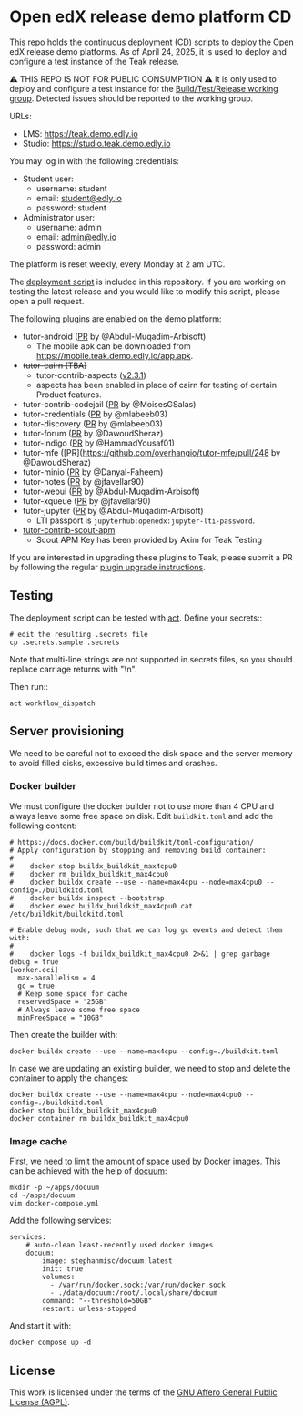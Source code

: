 # Open edX release demo platform CD

This repo holds the continuous deployment (CD) scripts to deploy the Open edX release demo platforms. As of April 24, 2025, it is used to deploy and configure a test instance of the Teak release.

⚠ THIS REPO IS NOT FOR PUBLIC CONSUMPTION ⚠ It is only used to deploy and configure a test instance for the [Build/Test/Release working group](https://discuss.openedx.org/c/working-groups/build-test-release/30). Detected issues should be reported to the working group.

URLs:

- LMS: https://teak.demo.edly.io
- Studio: https://studio.teak.demo.edly.io

You may log in with the following credentials:

- Student user:
  - username: student
  - email: student@edly.io
  - password: student
- Administrator user:
  - username: admin
  - email: admin@edly.io
  - password: admin

The platform is reset weekly, every Monday at 2 am UTC.

The [deployment script](https://github.com/overhangio/openedx-release-demo/blob/master/.github/workflows/deploy.yml) is included in this repository. If you are working on testing the latest release and you would like to modify this script, please open a pull request.

The following plugins are enabled on the demo platform:

- tutor-android ([PR](https://github.com/overhangio/tutor-android/pull/40) by @Abdul-Muqadim-Arbisoft)
  - The mobile apk can be downloaded from https://mobile.teak.demo.edly.io/app.apk.
- ~~tutor-cairn (TBA)~~
  - tutor-contrib-aspects ([v2.3.1](https://github.com/openedx/tutor-contrib-aspects/tree/v2.3.1))
  - aspects has been enabled in place of cairn for testing of certain Product features.
- tutor-contrib-codejail ([PR](https://github.com/eduNEXT/tutor-contrib-codejail/pull/68) by @MoisesGSalas)
- tutor-credentials ([PR](https://github.com/overhangio/tutor-credentials/pull/56) by @mlabeeb03)
- tutor-discovery ([PR](https://github.com/overhangio/tutor-discovery/pull/102) by @mlabeeb03)
- tutor-forum ([PR](https://github.com/overhangio/tutor-forum/pull/68) by @DawoudSheraz)
- tutor-indigo ([PR](https://github.com/overhangio/tutor-indigo/pull/138) by @HammadYousaf01)
- tutor-mfe ([PR](https://github.com/overhangio/tutor-mfe/pull/248 by @DawoudSheraz)
- tutor-minio ([PR](https://github.com/overhangio/tutor-minio/pull/60) by @Danyal-Faheem)
- tutor-notes ([PR](https://github.com/overhangio/tutor-notes/pull/49) by @jfavellar90)
- tutor-webui ([PR](https://github.com/overhangio/tutor-webui/pull/26) by @Abdul-Muqadim-Arbisoft)
- tutor-xqueue ([PR](https://github.com/overhangio/tutor-xqueue/pull/41) by @jfavellar90)
- tutor-jupyter ([PR](https://github.com/overhangio/tutor-jupyter/pull/24) by @Abdul-Muqadim-Arbisoft)
  - LTI passport is `jupyterhub:openedx:jupyter-lti-password`.
- [tutor-contrib-scout-apm](https://github.com/openedx/openedx-tutor-plugins/tree/main/plugins/tutor-contrib-scout-apm)
  - Scout APM Key has been provided by Axim for Teak Testing

If you are interested in upgrading these plugins to Teak, please submit a PR by following the regular [plugin upgrade instructions](https://discuss.overhang.io/t/how-to-upgrade-a-tutor-plugin/1488).

## Testing

The deployment script can be tested with [act](https://github.com/nektos/act). Define your secrets::

    # edit the resulting .secrets file
    cp .secrets.sample .secrets

Note that multi-line strings are not supported in secrets files, so you should replace carriage returns with "\n".

Then run::

    act workflow_dispatch

## Server provisioning

We need to be careful not to exceed the disk space and the server memory to avoid filled disks, excessive build times and crashes.

### Docker builder

We must configure the docker builder not to use more than 4 CPU and always leave some free space on disk. Edit `buildkit.toml` and add the following content:

    # https://docs.docker.com/build/buildkit/toml-configuration/
    # Apply configuration by stopping and removing build container:
    #
    #    docker stop buildx_buildkit_max4cpu0
    #    docker rm buildx_buildkit_max4cpu0
    #    docker buildx create --use --name=max4cpu --node=max4cpu0 --config=./buildkitd.toml
    #    docker buildx inspect --bootstrap
    #    docker exec buildx_buildkit_max4cpu0 cat /etc/buildkit/buildkitd.toml

    # Enable debug mode, such that we can log gc events and detect them with:
    #
    #    docker logs -f buildx_buildkit_max4cpu0 2>&1 | grep garbage
    debug = true
    [worker.oci]
      max-parallelism = 4
      gc = true
      # Keep some space for cache
      reservedSpace = "25GB"
      # Always leave some free space
      minFreeSpace = "10GB"

Then create the builder with:

    docker buildx create --use --name=max4cpu --config=./buildkit.toml

In case we are updating an existing builder, we need to stop and delete the container to apply the changes:

    docker buildx create --use --name=max4cpu --node=max4cpu0 --config=./buildkitd.toml
    docker stop buildx_buildkit_max4cpu0
    docker container rm buildx_buildkit_max4cpu0

### Image cache

First, we need to limit the amount of space used by Docker images. This can be achieved with the help of [docuum](https://github.com/stepchowfun/docuum):

    mkdir -p ~/apps/docuum
    cd ~/apps/docuum
    vim docker-compose.yml

Add the following services:

    services:
        # auto-clean least-recently used docker images
        docuum:
            image: stephanmisc/docuum:latest
            init: true
            volumes:
              - /var/run/docker.sock:/var/run/docker.sock
              - ./data/docuum:/root/.local/share/docuum
            command: "--threshold=50GB"
            restart: unless-stopped

And start it with:

    docker compose up -d

## License

This work is licensed under the terms of the [GNU Affero General Public License (AGPL)](https://github.com/overhangio/tutor/blob/master/LICENSE.txt).
